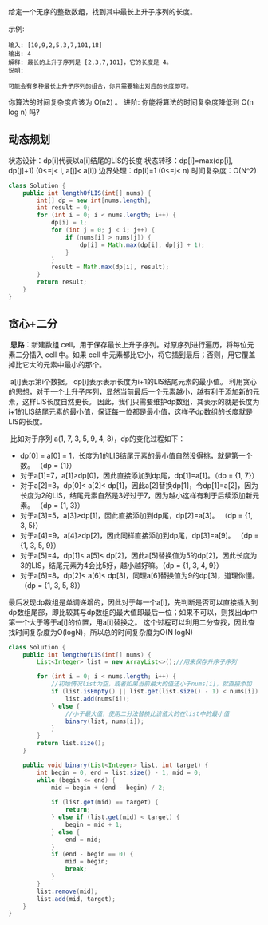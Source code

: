 给定一个无序的整数数组，找到其中最长上升子序列的长度。

示例:

```
输入: [10,9,2,5,3,7,101,18]
输出: 4 
解释: 最长的上升子序列是 [2,3,7,101]，它的长度是 4。
说明:

可能会有多种最长上升子序列的组合，你只需要输出对应的长度即可。
```


你算法的时间复杂度应该为 O(n2) 。
进阶: 你能将算法的时间复杂度降低到 O(n log n) 吗?

## 动态规划

状态设计：dp[i]代表以a[i]结尾的LIS的长度 
状态转移：dp[i]=max(dp[i], dp[j]+1) (0<=j< i, a[j]< a[i]) 
边界处理：dp[i]=1 (0<=j< n) 
时间复杂度：O(N^2) 

```java
class Solution {
    public int lengthOfLIS(int[] nums) {
        int[] dp = new int[nums.length];
        int result = 0;
        for (int i = 0; i < nums.length; i++) {
            dp[i] = 1;
            for (int j = 0; j < i; j++) {
                if (nums[i] > nums[j]) {
                    dp[i] = Math.max(dp[i], dp[j] + 1);
                }
            }
            result = Math.max(dp[i], result);
        }
        return result;        
    }
}
```

## 贪心+二分

​	**思路**：新建数组 cell，用于保存最长上升子序列。对原序列进行遍历，将每位元素二分插入 cell 中。如果 cell 中元素都比它小，将它插到最后；否则，用它覆盖掉比它大的元素中最小的那个。

​	a[i]表示第i个数据。 dp[i]表示表示长度为i+1的LIS结尾元素的最小值。 利用贪心的思想，对于一个上升子序列，显然当前最后一个元素越小，越有利于添加新的元素，这样LIS长度自然更长。 因此，我们只需要维护dp数组，其表示的就是长度为i+1的LIS结尾元素的最小值，保证每一位都是最小值，这样子dp数组的长度就是LIS的长度。

​	比如对于序列 a(1, 7, 3, 5, 9, 4, 8)，dp的变化过程如下：

- dp[0] = a[0] = 1，长度为1的LIS结尾元素的最小值自然没得挑，就是第一个数。 （dp = {1}）
- 对于a[1]=7，a[1]>dp[0]，因此直接添加到dp尾，dp[1]=a[1]。（dp = {1, 7}）
- 对于a[2]=3，dp[0]< a[2]< dp[1]，因此a[2]替换dp[1]，令dp[1]=a[2]，因为长度为2的LIS，结尾元素自然是3好过于7，因为越小这样有利于后续添加新元素。 （dp = {1, 3}）
- 对于a[3]=5，a[3]>dp[1]，因此直接添加到dp尾，dp[2]=a[3]。 （dp = {1, 3, 5}）
- 对于a[4]=9，a[4]>dp[2]，因此同样直接添加到dp尾，dp[3]=a[9]。 （dp = {1, 3, 5, 9}）
- 对于a[5]=4，dp[1]< a[5]< dp[2]，因此a[5]替换值为5的dp[2]，因此长度为3的LIS，结尾元素为4会比5好，越小越好嘛。（dp = {1, 3, 4, 9}）
- 对于a[6]=8，dp[2]< a[6]< dp[3]，同理a[6]替换值为9的dp[3]，道理你懂。 （dp = {1, 3, 5, 8}）
  	

​	最后发现dp数组是单调递增的，因此对于每一个a[i]，先判断是否可以直接插入到dp数组尾部，即比较其与dp数组的最大值即最后一位；如果不可以，则找出dp中第一个大于等于a[i]的位置，用a[i]替换之。 
这个过程可以利用二分查找，因此查找时间复杂度为O(logN)，所以总的时间复杂度为O(N logN)

```java
class Solution {
    public int lengthOfLIS(int[] nums) {
        List<Integer> list = new ArrayList<>();//用来保存升序子序列

        for (int i = 0; i < nums.length; i++) {
            //初始情况list为空，或者如果当前最大的值还小于nums[i]，就直接添加
            if (list.isEmpty() || list.get(list.size() - 1) < nums[i]) {
                list.add(nums[i]);
            } else {
                //小于最大值，使用二分法替换比该值大的在list中的最小值
                binary(list, nums[i]);
            }
        }
        return list.size();      
    }

    public void binary(List<Integer> list, int target) {
        int begin = 0, end = list.size() - 1, mid = 0;
        while (begin <= end) {
            mid = begin + (end - begin) / 2;
            
            if (list.get(mid) == target) {
                return;
            } else if (list.get(mid) < target) {
                begin = mid + 1;
            } else {
                end = mid;
            }
            if (end - begin == 0) {
                mid = begin;
                break;
            }            
        }
        list.remove(mid);
        list.add(mid, target);
    }    
}
```

